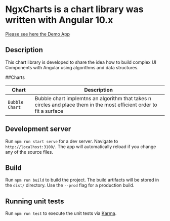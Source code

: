 # NgxCharts is a chart library was written with Angular 10.x

[Please see here the Demo App](https://itzikbuktshin.github.io/ngx-charts/)

## Description
This chart library is developed to share the idea how to build complex UI 
Components with Angular using algorithms and data structures.


##Charts

| Chart         | Description  |
| ------------- | -------------|
| `Bubble Chart`| Bubble chart implemtns an algorithm that takes n circles and place them in the most efficient order to fit a surface |


## Development server

Run `npm run start serve` for a dev server. Navigate to `http://localhost:3100/`. 
The app will automatically reload if you change any of the source files.

## Build

Run `npm run build` to build the project. 
The build artifacts will be stored in the `dist/` directory. 
Use the `--prod` flag for a production build.

## Running unit tests

Run `npm run test` to execute the unit tests via [Karma](https://karma-runner.github.io).
